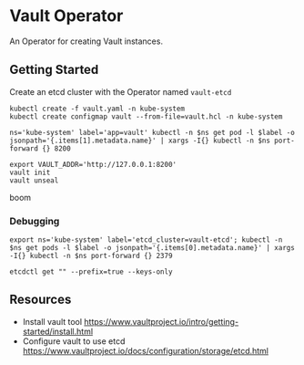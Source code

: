 # Vault Operator

An Operator for creating Vault instances.

## Getting Started

Create an etcd cluster with the Operator named `vault-etcd`

```
kubectl create -f vault.yaml -n kube-system
kubectl create configmap vault --from-file=vault.hcl -n kube-system
```

```
ns='kube-system' label='app=vault' kubectl -n $ns get pod -l $label -o jsonpath='{.items[1].metadata.name}' | xargs -I{} kubectl -n $ns port-forward {} 8200
```

```
export VAULT_ADDR='http://127.0.0.1:8200'
vault init
vault unseal
```


boom


### Debugging

```
export ns='kube-system' label='etcd_cluster=vault-etcd'; kubectl -n $ns get pods -l $label -o jsonpath='{.items[0].metadata.name}' | xargs -I{} kubectl -n $ns port-forward {} 2379
```

```
etcdctl get "" --prefix=true --keys-only
```

## Resources

- Install vault tool https://www.vaultproject.io/intro/getting-started/install.html
- Configure vault to use etcd https://www.vaultproject.io/docs/configuration/storage/etcd.html
